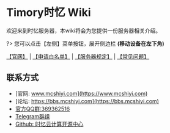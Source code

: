 
# Timory时忆 Wiki

欢迎来到时忆服务器，本wiki将会为您提供一份服务器相关介绍。  

?> 您可以点击【左侧】菜单按钮，展开侧边栏 **(移动设备在左下角)**

[【官网】](https://www.mcshiyi.com/) | [【申请白名单】](join/whitelist.md)  | [【服务器规定】](join/rules.md) | [【常见问题】](guide/faq.md)   

## 联系方式
- [官网: www.mcshiyi.com](https://www.mcshiyi.com)
- [论坛: https://bbs.mcshiyi.com](https://bbs.mcshiyi.com)
- [官方QQ群:369362516](https://jq.qq.com/?_wv=1027&k=5pTDqm8)
- [Telegram群组](https://t.me/joinchat/IdDH-Egtujuf1UzuCWznJw)
- [Github: 时忆云计算开源中心](https://github.com/TimoryGroup)
